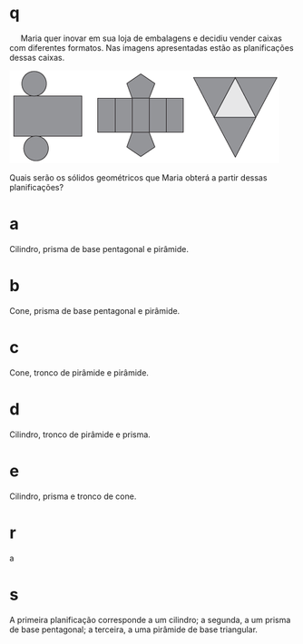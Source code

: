 # q
     Maria quer inovar em sua loja de embalagens e decidiu vender caixas com diferentes formatos. Nas imagens apresentadas estão as planificações dessas caixas.

![](2916912c-e010-3f74-dd10-293af0188362.png)

Quais serão os sólidos geométricos que Maria obterá a partir dessas planificações?

# a
Cilindro, prisma de base pentagonal e pirâmide.

# b
Cone, prisma de base pentagonal e pirâmide.

# c
Cone, tronco de pirâmide e pirâmide.

# d
Cilindro, tronco de pirâmide e prisma.

# e
Cilindro, prisma e tronco de cone.

# r
a

# s
A primeira planificação corresponde a um cilindro; a segunda, a um prisma de base pentagonal; a terceira, a uma pirâmide de base triangular.
